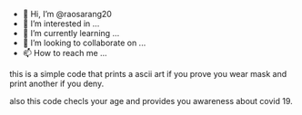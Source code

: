 - 👋 Hi, I’m @raosarang20
- 👀 I’m interested in ...
- 🌱 I’m currently learning ...
- 💞️ I’m looking to collaborate on ...
- 📫 How to reach me ...

<!---
raosarang20/raosarang20 is a ✨ special ✨ repository because its `README.md` (this file) appears on your GitHub profile.
You can click the Preview link to take a look at your changes.
--->

this is a simple code that prints a ascii art if you prove you wear mask and print another if you deny.

also this code checls your age and provides you awareness about covid 19.
